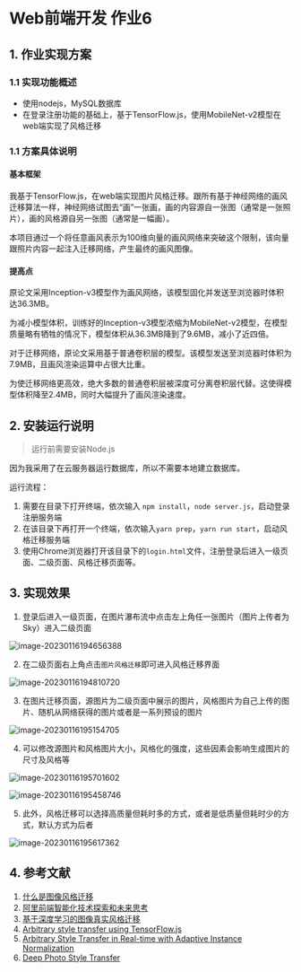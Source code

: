 # Web前端开发 作业6

## 1. 作业实现方案

### 1.1 实现功能概述

- 使用nodejs，MySQL数据库
- 在登录注册功能的基础上，基于TensorFlow.js，使用MobileNet-v2模型在web端实现了风格迁移

### 1.1 方案具体说明

#### 基本框架

我基于TensorFlow.js，在web端实现图片风格迁移。跟所有基于神经网络的画风迁移算法一样，神经网络试图去“画”一张画，画的内容源自一张图（通常是一张照片），画的风格源自另一张图（通常是一幅画）。

本项目通过一个将任意画风表示为100维向量的画风网络来突破这个限制，该向量跟照片内容一起注入迁移网络，产生最终的画风图像。

#### 提高点

原论文采用Inception-v3模型作为画风网络，该模型固化并发送至浏览器时体积达36.3MB。

为减小模型体积，训练好的Inception-v3模型浓缩为MobileNet-v2模型，在模型质量略有牺牲的情况下，模型体积从36.3MB降到了9.6MB，减小了近四倍。

对于迁移网络，原论文采用基于普通卷积层的模型。该模型发送至浏览器时体积为7.9MB，且画风渲染运算中占很大比重。

为使迁移网络更高效，绝大多数的普通卷积层被深度可分离卷积层代替。这使得模型体积降至2.4MB，同时大幅提升了画风渲染速度。

## 2. 安装运行说明

> 运行前需要安装Node.js

因为我采用了在云服务器运行数据库，所以不需要本地建立数据库。

运行流程：

1. 需要在目录下打开终端，依次输入 `npm install`，`node server.js`，启动登录注册服务端
2. 在该目录下再打开一个终端，依次输入`yarn prep`，`yarn run start`，启动风格迁移服务端
3. 使用Chrome浏览器打开该目录下的`login.html`文件，注册登录后进入一级页面、二级页面、风格迁移页面等。

## 3. 实现效果

1. 登录后进入一级页面，在图片瀑布流中点击左上角任一张图片（图片上传者为Sky）进入二级页面

![image-20230116194656388](http://img.nebular.site/md/image-20230116194656388.png)

2. 在二级页面右上角点击`图片风格迁移`即可进入风格迁移界面

![image-20230116194810720](http://img.nebular.site/md/image-20230116194810720.png)

3. 在图片迁移页面，源图片为二级页面中展示的图片，风格图片为自己上传的图片、随机从网络获得的图片或者是一系列预设的图片

![image-20230116195154705](http://img.nebular.site/md/image-20230116195154705.png)

4. 可以修改源图片和风格图片大小，风格化的强度，这些因素会影响生成图片的尺寸及风格等

![image-20230116195701602](http://img.nebular.site/md/image-20230116195701602.png)



![image-20230116195458746](http://img.nebular.site/md/image-20230116195458746.png)

5. 此外，风格迁移可以选择高质量但耗时多的方式，或者是低质量但耗时少的方式，默认方式为后者

![image-20230116195617362](http://img.nebular.site/md/image-20230116195617362.png)



## 4. 参考文献

1. [什么是图像风格迁移](https://zhuanlan.zhihu.com/p/469685783)
2. [阿里前端智能化技术探索和未来思考](https://juejin.cn/post/7119391755362893861)
3. [基于深度学习的图像真实风格迁移](https://zhuanlan.zhihu.com/p/28605436)
4. [Arbitrary style transfer using TensorFlow.js](https://github.com/reiinakano/arbitrary-image-stylization-tfjs)
5. [Arbitrary Style Transfer in Real-time with Adaptive Instance Normalization](https://arxiv.org/pdf/1703.06868.pdf)
6. [Deep Photo Style Transfer](https://arxiv.org/pdf/1703.07511.pdf)
